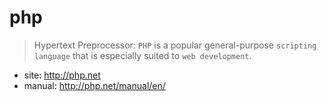 # php

> Hypertext Preprocessor: `PHP` is a popular general-purpose `scripting language` that is especially suited to `web development`.

* site: <http://php.net>
* manual: <http://php.net/manual/en/>



